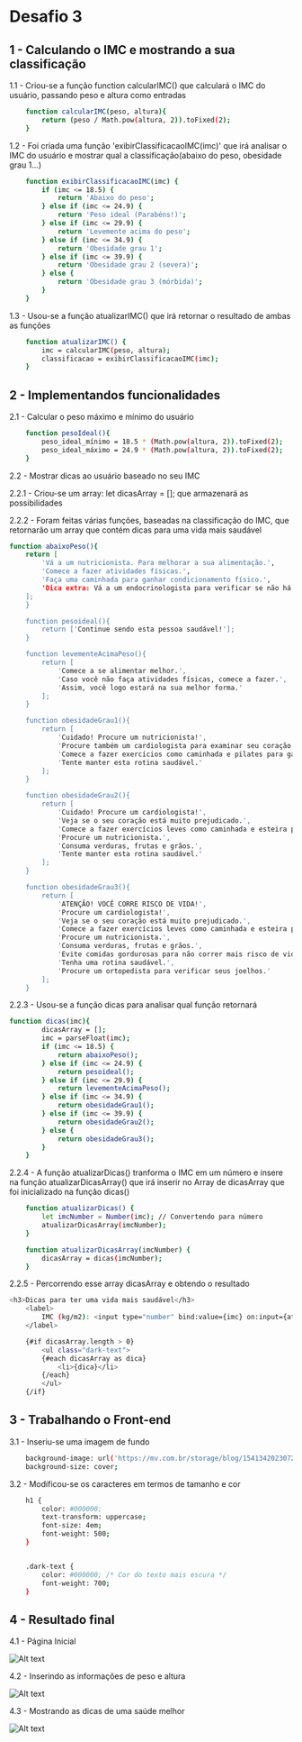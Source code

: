 # Desafio 3

## 1 - Calculando o IMC e mostrando a sua classificação

1.1 - Criou-se a função function calcularIMC() que calculará o IMC do usuário, passando peso
e altura como entradas

```bash
    function calcularIMC(peso, altura){
		return (peso / Math.pow(altura, 2)).toFixed(2);
	}
```

1.2 - Foi criada uma função 'exibirClassificacaoIMC(imc)' que irá analisar o IMC do usuário
e mostrar qual a classificação(abaixo do peso, obesidade grau 1...)

```bash
    function exibirClassificacaoIMC(imc) {
		if (imc <= 18.5) {
			return 'Abaixo do peso';
		} else if (imc <= 24.9) {
			return 'Peso ideal (Parabéns!)';
		} else if (imc <= 29.9) {
			return 'Levemente acima do peso';
		} else if (imc <= 34.9) {
			return 'Obesidade grau 1';
		} else if (imc <= 39.9) {
			return 'Obesidade grau 2 (severa)';
		} else {
			return 'Obesidade grau 3 (mórbida)';
		}
	}
```

1.3 - Usou-se a função atualizarIMC() que irá retornar o resultado de ambas as funções

```bash
    function atualizarIMC() {
        imc = calcularIMC(peso, altura);
        classificacao = exibirClassificacaoIMC(imc);
    }
```

## 2 - Implementandos funcionalidades

2.1 - Calcular o peso máximo e mínimo do usuário

```bash
    function pesoIdeal(){
		peso_ideal_mínimo = 18.5 * (Math.pow(altura, 2)).toFixed(2);	
		peso_ideal_máximo = 24.9 * (Math.pow(altura, 2)).toFixed(2);	
	}
```

2.2 - Mostrar dicas ao usuário baseado no seu IMC

2.2.1 - Criou-se um array: let dicasArray = []; que armazenará as possibilidades

2.2.2 - Foram feitas várias funções, baseadas na classificação do IMC, que retornarão
um array que contém dicas para uma vida mais saudável

```bash
function abaixoPeso(){
    return [
        'Vá a um nutricionista. Para melhorar a sua alimentação.',
        'Comece a fazer atividades físicas.',
        'Faça uma caminhada para ganhar condicionamento físico.',
        'Dica extra: Vá a um endocrinologista para verificar se não há disfunção hormonal.'
    ];
	}

	function pesoideal(){
    	return ['Continue sendo esta pessoa saudável!'];
	}

	function levementeAcimaPeso(){
    	return [
        	'Comece a se alimentar melhor.',
        	'Caso você não faça atividades físicas, comece a fazer.',
        	'Assim, você logo estará na sua melhor forma.'
    	];
	}

	function obesidadeGrau1(){
		return [
			'Cuidado! Procure um nutricionista!',
			'Procure também um cardiologista para examinar seu coração.',
			'Comece a fazer exercícios como caminhada e pilates para ganhar ritmo de treino.',
			'Tente manter esta rotina saudável.'
		];
	}

	function obesidadeGrau2(){
		return [
			'Cuidado! Procure um cardiologista!',
			'Veja se o seu coração está muito prejudicado.',
			'Comece a fazer exercícios leves como caminhada e esteira para ganhar ritmo de treino.',
			'Procure um nutricionista.',
			'Consuma verduras, frutas e grãos.',
			'Tente manter esta rotina saudável.'
		];
	}

	function obesidadeGrau3(){
		return [
			'ATENÇÃO! VOCÊ CORRE RISCO DE VIDA!',
			'Procure um cardiologista!',
			'Veja se o seu coração está muito prejudicado.',
			'Comece a fazer exercícios leves como caminhada e esteira para ganhar ritmo de treino.',
			'Procure um nutricionista.',
			'Consuma verduras, frutas e grãos.',
			'Evite comidas gordurosas para não correr mais risco de vida.',
			'Tenha uma rotina saudável.',
			'Procure um ortopedista para verificar seus joelhos.'
		];
	}
```

2.2.3 - Usou-se a função dicas para analisar qual função retornará 

```bash
function dicas(imc){
		dicasArray = [];
		imc = parseFloat(imc);
		if (imc <= 18.5) {
			return abaixoPeso();
		} else if (imc <= 24.9) {
			return pesoideal();
		} else if (imc <= 29.9) {
			return levementeAcimaPeso();
		} else if (imc <= 34.9) {
			return obesidadeGrau1();
		} else if (imc <= 39.9) {
			return obesidadeGrau2();
		} else {
			return obesidadeGrau3();
		}
	}
```

2.2.4 - A função atualizarDicas() tranforma o IMC em um número e insere na função 
atualizarDicasArray() que irá inserir no Array de dicasArray que foi inicializado na função dicas()

```bash
	function atualizarDicas() {
    	let imcNumber = Number(imc); // Convertendo para número
    	atualizarDicasArray(imcNumber);
	}

	function atualizarDicasArray(imcNumber) {
    	dicasArray = dicas(imcNumber);
	}
```

2.2.5 - Percorrendo esse array dicasArray e obtendo o resultado

```bash
<h3>Dicas para ter uma vida mais saudável</h3>
  	<label>
    	IMC (kg/m2): <input type="number" bind:value={imc} on:input={atualizarDicas}/>
  	</label>

  	{#if dicasArray.length > 0}
    	<ul class="dark-text">
      	{#each dicasArray as dica}
        	<li>{dica}</li>
      	{/each}
    	</ul>
 	{/if}
```

## 3 - Trabalhando o Front-end

3.1 - Inseriu-se uma imagem de fundo

```bash
    background-image: url('https://mv.com.br/storage/blog/1541342023072564c0175e07e30.jpeg'); 
    background-size: cover; 
```

3.2 - Modificou-se os caracteres em termos de tamanho e cor

```bash
    h1 {
		color: #000000;
		text-transform: uppercase;
		font-size: 4em;
		font-weight: 500;
	}


    .dark-text {
        color: #000000; /* Cor do texto mais escura */
		font-weight: 700;
    }
```
    
## 4 - Resultado final

4.1 - Página Inicial

![Alt text](image.png)

4.2 - Inserindo as informações de peso e altura

![Alt text](image-1.png)

4.3 - Mostrando as dicas de uma saúde melhor

![Alt text](image-2.png)
